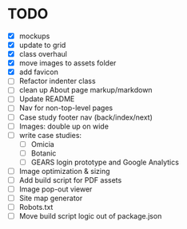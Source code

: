 # TODO
- [x] mockups
- [x] update to grid
- [x] class overhaul
- [x] move images to assets folder
- [x] add favicon
- [ ] Refactor indenter class
- [ ] clean up About page markup/markdown
- [ ] Update README
- [ ] Nav for non-top-level pages
- [ ] Case study footer nav (back/index/next)
- [ ] Images: double up on wide
- [ ] write case studies:
  - [ ] Omicia
  - [ ] Botanic
  - [ ] GEARS login prototype and Google Analytics
- [ ] Image optimization & sizing
- [ ] Add build script for PDF assets
- [ ] Image pop-out viewer
- [ ] Site map generator
- [ ] Robots.txt
- [ ] Move build script logic out of package.json
